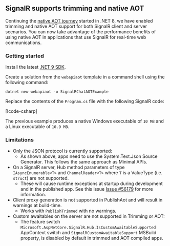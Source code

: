## SignalR supports trimming and native AOT

Continuing the [native AOT journey](https://learn.microsoft.com/aspnet/core/fundamentals/native-aot) started in .NET 8, we have enabled trimming and native AOT support for both SignalR client and server scenarios. You can now take advantage of the performance benefits of using native AOT in applications that use SignalR for real-time web communications.

### Getting started

Install the latest [.NET 9 SDK](https://get.dot.net/9).

Create a solution from the `webapiaot` template in a command shell using the following command:

```dotnetcli
dotnet new webapiaot -o SignalRChatAOTExample
```

Replace the contents of the `Program.cs` file with the following SignalR code:

[!code-csharp[](~/release-notes/aspnetcore-9/samples/SignalRChatAOTExample/Program.cs)]

The previous example produces a native Windows executable of `10 MB` and a Linux executable of `10.9 MB`.

### Limitations

* Only the JSON protocol is currently supported:
    * As shown above, apps need to use the System.Text.Json Source Generator. This follows the same approach as Minimal APIs.
* On a SignalR server, Hub method parameters of type `IAsyncEnumerable<T>` and `ChannelReader<T>` where `T` is a ValueType (i.e. `struct`) are not supported.
    * These will cause runtime exceptions at startup during development and in the published app. See this issue [Issue #56179](https://github.com/dotnet/aspnetcore/issues/56179) for more information.
* Client proxy generation is not supported in PublishAot and will result in warnings at build-time.
    * Works with `PublishTrimmed` with no warnings.
* Custom awaitables on the server are not supported in Trimming or AOT:
    * The feature switch `Microsoft.AspNetCore.SignalR.Hub.IsCustomAwaitableSupported` AppContext switch and `SignalRCustomAwaitableSupport` MSBuild property, is disabled by default in trimmed and AOT compiled apps.
